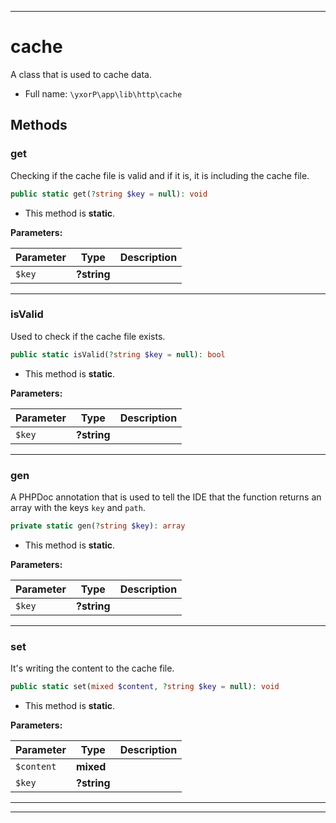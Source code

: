 ***

# cache

A class that is used to cache data.

* Full name: `\yxorP\app\lib\http\cache`

## Methods

### get

Checking if the cache file is valid and if it is, it is including the cache file.

```php
public static get(?string $key = null): void
```

* This method is **static**.

**Parameters:**

| Parameter | Type | Description |
|-----------|------|-------------|
| `$key` | **?string** |  |

***

### isValid

Used to check if the cache file exists.

```php
public static isValid(?string $key = null): bool
```

* This method is **static**.

**Parameters:**

| Parameter | Type | Description |
|-----------|------|-------------|
| `$key` | **?string** |  |

***

### gen

A PHPDoc annotation that is used to tell the IDE that the function returns an array with the keys `key` and `path`.

```php
private static gen(?string $key): array
```

* This method is **static**.

**Parameters:**

| Parameter | Type | Description |
|-----------|------|-------------|
| `$key` | **?string** |  |

***

### set

It's writing the content to the cache file.

```php
public static set(mixed $content, ?string $key = null): void
```

* This method is **static**.

**Parameters:**

| Parameter | Type | Description |
|-----------|------|-------------|
| `$content` | **mixed** |  |
| `$key` | **?string** |  |

***


***

